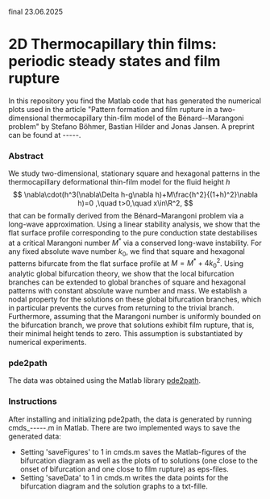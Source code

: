 final 23.06.2025
# 2D Thermocapillary thin films: periodic steady states and film rupture

In this repository you find the Matlab code that has generated the numerical plots used in the article "Pattern formation and film rupture in a two-dimensional thermocapillary thin-film model of the Bénard--Marangoni problem" by Stefano Böhmer, Bastian Hilder and Jonas Jansen. 
A preprint can be found at -----.

### Abstract

We study two-dimensional, stationary square and hexagonal patterns in the thermocapillary deformational thin-film model for the fluid height $h$ 
$$
    \nabla\cdot(h^3(\nabla\Delta h-g\nabla h)+M\frac{h^2}{(1+h)^2}\nabla h)=0
    ,\quad t>0,\quad x\in\R^2,
$$
that can be formally derived from the Bénard–Marangoni problem via a long-wave approximation. Using a linear stability analysis, we show that the flat surface profile corresponding to the pure conduction state destabilises at a critical Marangoni number $M^\ast$ via a conserved long-wave instability. For any fixed absolute wave number $k_0$, we find that square and hexagonal patterns bifurcate from the flat surface profile at $M=M^\ast + 4k_0^2$. Using analytic global bifurcation theory, we show that the local bifurcation branches can be extended to global branches of square and hexagonal patterns with constant absolute wave number and mass. We establish a nodal property for the solutions on these global bifurcation branches, which in particular prevents the curves from returning to the trivial branch. Furthermore, assuming that the Marangoni number is uniformly bounded on the bifurcation branch, we prove that solutions exhibit film rupture, that is, their minimal height tends to zero. This assumption is substantiated by numerical experiments.
### pde2path

The data was obtained using the Matlab library [pde2path](https://www.staff.uni-oldenburg.de/hannes.uecker/pde2path/index.html). 

### Instructions

After installing and initializing pde2path, the data is generated by running cmds_-----.m in Matlab. 
There are two implemented ways to save the generated data:
- Setting 'saveFigures' to 1 in cmds.m saves the Matlab-figures of the bifurcation diagram as well as the plots of to solutions (one close to the onset of bifurcation and one close to film rupture) as eps-files. 
- Setting 'saveData' to 1 in cmds.m writes the data points for the bifurcation diagram and the solution graphs to a txt-fille.
